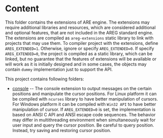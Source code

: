 # Content

This folder contains the extensions of ARE engine. The extensions may require additional libraries and resources, which are considered additional and optional features, that are not included in the AREG standard engine. The extensions are compiled as `areg-extensions` static library to link with projects that may use them. To compiler project with the extensions, define `AREG_EXTENDED=1`. Otherwise, ignore or specify `AREG_EXTENDED=0`. If specify `AREG_EXTENDED=0`, the project is compiled as a static library, which can be linked, but no guarantee that the features of extensions will be available or will work as it is initially designed and in some cases, the objects may contain `dummy` implementation just to support the API.

This project contains following folders:

* [console](./console)      -- The console extension to output messages on the certain positions and manipulate the cursor positions. For Linux platform it can be compiled with `ncurses` library to have better manipulation of cursors. For Windows platform it can be compiled with `Win32 API` to have better manipulation of cursor. If `AREG_EXTENDED=0` is set, the implementation is based on ANSI C API and ANSI escape code sequences. The behavior may differ in multithreading environment when simultaneously wait for user input and query the cursor position. Be careful to query position. Instead, try saving and restoring cursor position.
